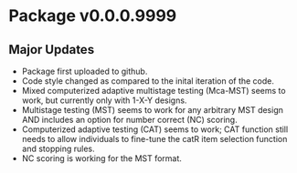 # Package v0.0.0.9999
## Major Updates
* Package first uploaded to github.
* Code style changed as compared to the inital iteration of the code.
* Mixed computerized adaptive multistage testing (Mca-MST) seems to work, but currently only with 1-X-Y designs.
* Multistage testing (MST) seems to work for any arbitrary MST design AND includes an option for number correct (NC) scoring.
* Computerized adaptive testing (CAT) seems to work; CAT function still needs to allow individuals to fine-tune the catR item selection function and stopping rules.
* NC scoring is working for the MST format.
